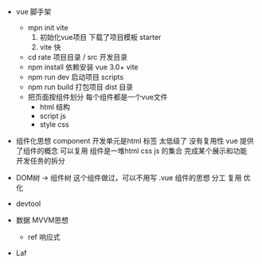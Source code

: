 - vue 脚手架
   - mpn init vite 
     1. 初始化vue项目 下载了项目模板  starter
     2. vite 快
   - cd rate 项目目录
      / src 开发目录
   - npm install  依赖安装
      vue 3.0+
      vite  
   - npm run dev  启动项目
      scripts
   - npm run build 打包项目 
      dist 目录
   - 把页面按组件划分
      每个组件都是一个vue文件 
       - html   结构
       - script js
       - style  css

- 组件化思想
  component
  开发单元是html 标签 太低级了 没有复用性
  vue 提供了组件的概念 可以复用
  组件是一堆html css js 的集合 完成某个展示和功能
  开发任务的拆分 

- DOM树 -> 组件树
   这个组件做过，可以不用写 
   .vue 组件的思想 分工 复用 优化 
- devtool 
- 数据 MVVM思想
   - ref 响应式

- Laf 